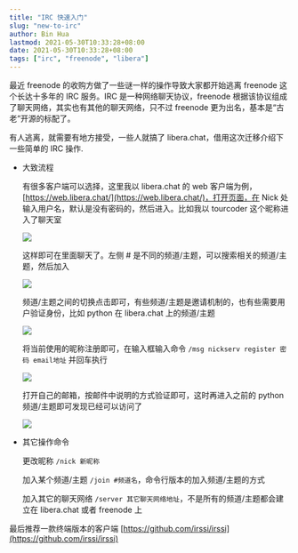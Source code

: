 ```yaml
---
title: "IRC 快速入门"
slug: "new-to-irc"
author: Bin Hua
lastmod: 2021-05-30T10:33:28+08:00
date: 2021-05-30T10:33:28+08:00
tags: ["irc", "freenode", "libera"]
---
```


最近 freenode 的收购方做了一些谜一样的操作导致大家都开始逃离 freenode 这个长达十多年的 IRC 服务。IRC 是一种网络聊天协议，freenode 根据该协议组成了聊天网络，其实也有其他的聊天网络，只不过 freenode 更为出名，基本是“古老”开源的标配了。

有人逃离，就需要有地方接受，一些人就搞了 libera.chat，借用这次迁移介绍下一些简单的 IRC 操作.

- 大致流程

    有很多客户端可以选择，这里我以 libera.chat 的 web 客户端为例，[https://web.libera.chat/](https://web.libera.chat/)，打开页面，在 Nick 处输入用户名，默认是没有密码的，然后进入。比如我以 tourcoder 这个昵称进入了聊天室

    ![](/imgs/new-to-irc-001.png)

    这样即可在里面聊天了。左侧 # 是不同的频道/主题，可以搜索相关的频道/主题，然后加入

    ![](/imgs/new-to-irc-002.png)

    频道/主题之间的切换点击即可，有些频道/主题是邀请机制的，也有些需要用户验证身份，比如 python 在 libera.chat 上的频道/主题

    ![](/imgs/new-to-irc-003.png)

    将当前使用的昵称注册即可，在输入框输入命令 `/msg nickserv register 密码 email地址` 并回车执行

    ![](/imgs/new-to-irc-004.png) 

    打开自己的邮箱，按邮件中说明的方式验证即可，这时再进入之前的 python 频道/主题即可发现已经可以访问了

    ![](/imgs/new-to-irc-005.png)

- 其它操作命令

    更改昵称 `/nick 新昵称`

    加入某个频道/主题 `/join #频道名`，命令行版本的加入频道/主题的方式

    加入其它的聊天网络 `/server 其它聊天网络地址`，不是所有的频道/主题都会建立在 libera.chat 或者 freenode 上

最后推荐一款终端版本的客户端 [https://github.com/irssi/irssi](https://github.com/irssi/irssi)
